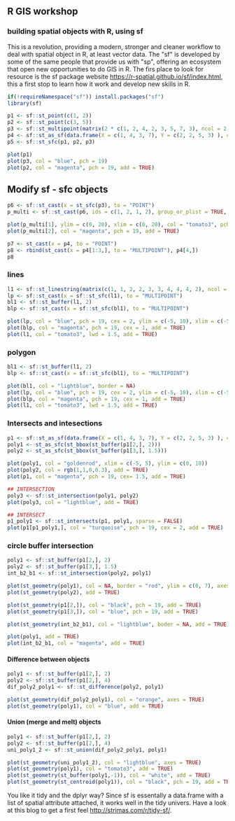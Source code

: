 ## R GIS workshop

### building spatial objects with R, using sf

This is a revolution, providing a modern, stronger and cleaner workflow to deal with spatial object in R, at least vector data. The "sf" is developed by some of the same people that provide us with "sp", offering an ecosystem that open new opportunities to do GIS in R. The firs place to look for resource is the sf package website https://r-spatial.github.io/sf/index.html, this a first stop to learn how it work and develop new skills in R.

```r
if(!requireNamespace("sf")) install.packages("sf")
library(sf)

p1 <- sf::st_point(c(1, 2))
p2 <- sf::st_point(c(3, 5))
p3 <- sf::st_multipoint(matrix(2 * c(1, 2, 4, 2, 3, 5, 7, 3), ncol = 2, byrow = TRUE))
p4 <- sf::st_as_sf(data.frame(X = c(1, 4, 3, 7), Y = c(2, 2, 5, 3) ), coords = c("X", "Y"))
p5 <- sf::st_sfc(p1, p2, p3)

plot(p1)
plot(p3, col = "blue", pch = 19)
plot(p2, col = "magenta", pch = 19, add = TRUE)
```

## Modify sf - sfc objects

```r
p6 <- sf::st_cast(x = st_sfc(p3), to = "POINT")
p_multi <- sf::st_cast(p6, ids = c(1, 2, 1, 2), group_or_plist = TRUE, to = "MULTIPOINT")

plot(p_multi[1], ylim = c(0, 20), xlim = c(0, 20), col = "tomato3", pch = 19)
plot(p_multi[2], col = "magenta", pch = 19, add = TRUE)

p7 <- st_cast(x = p4, to = "POINT")
p8 <- rbind(st_cast(x = p4[1:3,], to = "MULTIPOINT"), p4[4,])
p8
```

### lines

```r
l1 <- sf::st_linestring(matrix(c(1, 1, 2, 2, 3, 3, 4, 4, 4, 2), ncol = 2, byrow = TRUE))
lp <- sf::st_cast(x = sf::st_sfc(l1), to = "MULTIPOINT")
bl1 <- sf::st_buffer(l1, 2)
blp <- sf::st_cast(x = sf::st_sfc(bl1), to = "MULTIPOINT")

plot(lp, col = "blue", pch = 19, cex = 2, ylim = c(-5, 10), xlim = c(-5, 10))
plot(blp, col = "magenta", pch = 19, cex = 1, add = TRUE)
plot(l1, col = "tomato3", lwd = 1.5, add = TRUE)
```

### polygon

```r
bl1 <- sf::st_buffer(l1, 2)
blp <- sf::st_cast(x = sf::st_sfc(bl1), to = "MULTIPOINT")

plot(bl1, col = "lightblue", border = NA)
plot(lp, col = "blue", pch = 19, cex = 2, ylim = c(-5, 10), xlim = c(-5, 10), add = TRUE)
plot(blp, col = "magenta", pch = 19, cex = 1, add = TRUE)
plot(l1, col = "tomato3", lwd = 1.5, add = TRUE)
```

### Intersects and intesections
```r
p1 <- sf::st_as_sf(data.frame(X = c(1, 4, 3, 7), Y = c(2, 2, 5, 3) ), coords = c("X", "Y"), crs = 4326)
poly1 <- st_as_sfc(st_bbox(st_buffer(p1[2,], 2)))
poly2 <- st_as_sfc(st_bbox(st_buffer(p1[3,], 1.5)))

plot(poly1, col = "goldenrod", xlim = c(-5, 5), ylim = c(0, 10))
plot(poly2, col = rgb(1,1,0,0.3), add = TRUE)
plot(p1, col = "magenta", pch = 19, cex= 1.5, add = TRUE)

## INTERSECTION
poly3 <- sf::st_intersection(poly1, poly2)
plot(poly3, col = "lightblue", add = TRUE)

## INTERSECT
p1_poly1 <- sf::st_intersects(p1, poly1, sparse = FALSE)
plot(p1[p1_poly1,], col = "turquoise", pch = 19, cex = 2, add = TRUE)
```

### circle buffer intersection
```r
poly1 <- sf::st_buffer(p1[2,], 2)
poly2 <- sf::st_buffer(p1[3,], 1.5)
int_b2_b1 <- sf::st_intersection(poly2, poly1)

plot(st_geometry(poly1), col = NA, border = "red", ylim = c(0, 7), axes = TRUE)
plot(st_geometry(poly2), add = TRUE)

plot(st_geometry(p1[2,]), col = "black", pch = 19, add = TRUE)
plot(st_geometry(p1[3,]), col = "blue", pch = 19, add = TRUE)

plot(st_geometry(int_b2_b1), col = "lightblue", boder = NA, add = TRUE)

plot(poly1, add = TRUE)
plot(int_b2_b1, col = "magenta", add = TRUE)
```
#### Difference between objects
```r
poly1 <- sf::st_buffer(p1[2,], 2)
poly2 <- sf::st_buffer(p1[2,], 4)
dif_poly2_poly1 <- sf::st_difference(poly2, poly1)

plot(st_geometry(dif_poly2_poly1), col = "orange", axes = TRUE)
plot(st_geometry(poly1), col = "blue", add = TRUE)
```

#### Union (merge and melt) objects
```r
poly1 <- sf::st_buffer(p1[2,], 2)
poly2 <- sf::st_buffer(p1[2,], 4)
uni_poly1_2 <- sf::st_union(dif_poly2_poly1, poly1)

plot(st_geometry(uni_poly1_2), col = "lightblue", axes = TRUE)
plot(st_geometry(poly1), col = "tomato3", add = TRUE)
plot(st_geometry(st_buffer(poly1,-1)), col = "white", add = TRUE)
plot(st_geometry(st_centroid(poly1)), col = "black", pch = 19, add = TRUE)
```

You like it tidy and the dplyr way? Since sf is essentally a data.frame with  a list of spatial attribute attached, it works well in the tidy univers. Have a look at this blog to get a first feel http://strimas.com/r/tidy-sf/.
